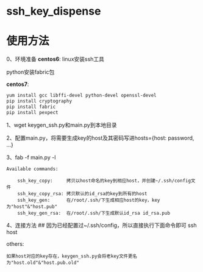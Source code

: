 # ssh_key_dispense

# 使用方法
0、环境准备
**centos6**:
linux安装ssh工具

python安装fabric包

**centos7**:
``` bash
yum install gcc libffi-devel python-devel openssl-devel
pip install cryptography
pip install fabric
pip install pexpect
```

1、wget keygen_ssh.py和main.py到本地目录

2、配置main.py，将需要生成key的host及其密码写进hosts={host: password, ...}

3、fab -f main.py -l
    
    Available commands:
        
        ssh_key_copy:     拷贝以host命名的key到相应host，并创建~/.ssh/config文件
        ssh_key_copy_rsa: 拷贝默认的id_rsa的key到所有的host
        ssh_key_gen:      在/root/.ssh/下生成相应host的key，key为"host"&"host.pub"
        ssh_key_gen_rsa:  在/root/.ssh/下生成默认id_rsa id_rsa.pub

4、连接方法
    ## 因为已经配置过~/.ssh/config，所以直接执行下面命令即可
    ssh host

others:

    如果host对应的key存在，keygen_ssh.py会将老key文件更名为"host.old"&"host.pub.old"
